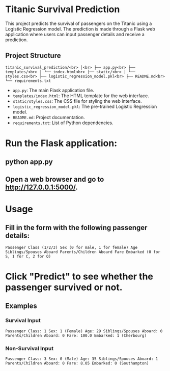 # Titanic Survival Prediction

This project predicts the survival of passengers on the Titanic using a Logistic Regression model. The prediction is made through a Flask web application where users can input passenger details and receive a prediction.

## Project Structure

`titanic_survival_prediction/<br>
│<br>
├── app.py<br>
├── templates/<br>
│ └── index.html<br>
├── static/<br>
│ └── styles.css<br>
├── logistic_regression_model.pkl<br>
├── README.md<br>
└── requirements.txt`<br>

- `app.py`: The main Flask application file.
- `templates/index.html`: The HTML template for the web interface.
- `static/styles.css`: The CSS file for styling the web interface.
- `logistic_regression_model.pkl`: The pre-trained Logistic Regression model.
- `README.md`: Project documentation.
- `requirements.txt`: List of Python dependencies.


# Run the Flask application:

## python app.py

## Open a web browser and go to http://127.0.0.1:5000/.


# Usage
## Fill in the form with the following passenger details:

`Passenger Class (1/2/3)
Sex (0 for male, 1 for female)
Age
Siblings/Spouses Aboard
Parents/Children Aboard
Fare
Embarked (0 for S, 1 for C, 2 for Q)`
# Click "Predict" to see whether the passenger survived or not.

## Examples
### Survival Input
`Passenger Class: 1
Sex: 1 (Female)
Age: 29
Siblings/Spouses Aboard: 0
Parents/Children Aboard: 0
Fare: 100.0
Embarked: 1 (Cherbourg)`
### Non-Survival Input
`Passenger Class: 3
Sex: 0 (Male)
Age: 35
Siblings/Spouses Aboard: 1
Parents/Children Aboard: 0
Fare: 8.05
Embarked: 0 (Southampton)`
